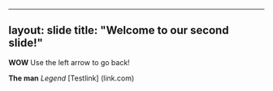 ---
 layout: slide
 title: "Welcome to our second slide!"
 ---
**WOW**
Use the left arrow to go back!
 
**The man** *Legend* [Testlink] (link.com) 
